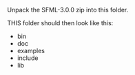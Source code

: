 Unpack the SFML-3.0.0 zip into this folder.

THIS folder should then look like this:
  - bin
  - doc
  - examples
  - include
  - lib
